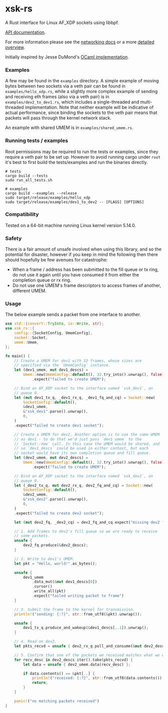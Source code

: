 # xsk-rs

A Rust interface for Linux AF_XDP sockets using libbpf. 

[API documentation](https://docs.rs/xsk-rs).

For more information please see the [networking docs](https://www.kernel.org/doc/html/latest/networking/af_xdp.html)
or a more [detailed overview](http://vger.kernel.org/lpc_net2018_talks/lpc18_paper_af_xdp_perf-v2.pdf).

Initially inspired by Jesse DuMond's [OCaml implementation](https://github.com/suttonshire/ocaml-xsk).

### Examples

A few may be found in the `examples` directory. A simple example of
moving bytes between two sockets via a veth pair can be found in
`examples/hello_xdp.rs`, while a slightly more complex example of
sending and receiving eth frames (also via a veth pair) is in
`examples/dev2_to_dev1.rs`, which includes a single-threaded and
multi-threaded implementation. Note that neither example will be
indicative of actual performance, since binding the sockets to the
veth pair means that packets will pass through the kernel network
stack.

An example with shared UMEM is in `examples/shared_umem.rs`.

### Running tests / examples

Root permissions may be required to run the tests or examples, since 
they require a veth pair to be set up. However to avoid running cargo 
under `root` it's best to first build the tests/examples and run the 
binaries directly.

```
# tests
cargo build --tests
sudo run_all_tests.sh

# examples
cargo build --examples --release
sudo target/release/examples/hello_xdp
sudo target/release/examples/dev1_to_dev2 -- [FLAGS] [OPTIONS]
```

### Compatibility

Tested on a 64-bit machine running Linux kernel version 5.14.0.

### Safety

There is a fair amount of unsafe involved when using this library, and
so the potential for disaster, however if you keep in mind the
following then there should hopefully be few avenues for catastrophe:
- When a frame / address has been submitted to the fill queue or tx
  ring, do not use it again until you have consumed it from either the
  completion queue or rx ring.
- Do not use one UMEM's frame descriptors to access frames of another,
  different UMEM.

### Usage

The below example sends a packet from one interface to another.

```rust
use std::{convert::TryInto, io::Write, str};
use xsk_rs::{
    config::{SocketConfig, UmemConfig},
    socket::Socket,
    umem::Umem,
};

fn main() {
    // Create a UMEM for dev1 with 32 frames, whose sizes are
    // specified via the `UmemConfig` instance.
    let (dev1_umem, mut dev1_descs) =
        Umem::new(UmemConfig::default(), 32.try_into().unwrap(), false)
            .expect("failed to create UMEM");

    // Bind an AF_XDP socket to the interface named `xsk_dev1`, on
    // queue 0.
    let (mut dev1_tx_q, _dev1_rx_q, _dev1_fq_and_cq) = Socket::new(
        SocketConfig::default(),
        &dev1_umem,
        &"xsk_dev1".parse().unwrap(),
        0,
    )
    .expect("failed to create dev1 socket");

    // Create a UMEM for dev2. Another option is to use the same UMEM
    // as dev1 - to do that we'd just pass `dev1_umem` to the
    // `Socket::new` call. In this case the UMEM would be shared, and
    // so `dev1_descs` could be used in either context, but each
    // socket would have its own completion queue and fill queue.
    let (dev2_umem, mut dev2_descs) =
        Umem::new(UmemConfig::default(), 32.try_into().unwrap(), false)
            .expect("failed to create UMEM");

    // Bind an AF_XDP socket to the interface named `xsk_dev2`, on
    // queue 0.
    let (_dev2_tx_q, mut dev2_rx_q, dev2_fq_and_cq) = Socket::new(
        SocketConfig::default(),
        &dev2_umem,
        &"xsk_dev2".parse().unwrap(),
        0,
    )
    .expect("failed to create dev2 socket");

    let (mut dev2_fq, _dev2_cq) = dev2_fq_and_cq.expect("missing dev2 fill queue and comp queue");

    // 1. Add frames to dev2's fill queue so we are ready to receive
    // some packets.
    unsafe {
        dev2_fq.produce(&dev2_descs);
    }

    // 2. Write to dev1's UMEM.
    let pkt = "Hello, world!".as_bytes();

    unsafe {
        dev1_umem
            .data_mut(&mut dev1_descs[0])
            .cursor()
            .write_all(pkt)
            .expect("failed writing packet to frame")
    }

    // 3. Submit the frame to the kernel for transmission.
    println!("sending: {:?}", str::from_utf8(&pkt).unwrap());

    unsafe {
        dev1_tx_q.produce_and_wakeup(&dev1_descs[..1]).unwrap();
    }

    // 4. Read on dev2.
    let pkts_recvd = unsafe { dev2_rx_q.poll_and_consume(&mut dev2_descs, 100).unwrap() };

    // 5. Confirm that one of the packets we received matches what we expect.
    for recv_desc in dev2_descs.iter().take(pkts_recvd) {
        let data = unsafe { dev2_umem.data(recv_desc) };

        if data.contents() == &pkt[..] {
            println!("received: {:?}", str::from_utf8(data.contents()).unwrap());
            return;
        }
    }

    panic!("no matching packets received")
}
```
